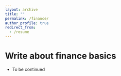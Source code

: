 ```yaml
---
layout: archive
title: ""
permalink: /finance/
author_profile: true
redirect_from:
  - /resume
---
```


Write about finance basics
======
* To be continued 
